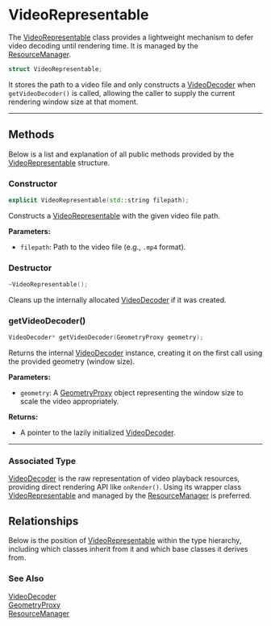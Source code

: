 # VideoRepresentable

The [VideoRepresentable](VideoRepresentable.md) class provides a 
lightweight mechanism to defer video decoding until 
rendering time. It is managed by the 
[ResourceManager](ResourceManager.md).

```c++
struct VideoRepresentable;
```

It stores the path to a video file and only constructs 
a [VideoDecoder](VideoDecoder.md) when `getVideoDecoder()` is called, 
allowing the caller to supply the current rendering 
window size at that moment.

---

## Methods

Below is a list and explanation of all public methods
provided by the [VideoRepresentable](VideoRepresentable.md) structure.

### Constructor

```c++
explicit VideoRepresentable(std::string filepath);
```
Constructs a [VideoRepresentable](VideoRepresentable.md) with the given video file path.

**Parameters:**
- `filepath`: Path to the video file (e.g., `.mp4` format).


### Destructor

```c++
~VideoRepresentable();
```
Cleans up the internally allocated [VideoDecoder](VideoDecoder.md) if it was created.

### getVideoDecoder()

```c++
VideoDecoder* getVideoDecoder(GeometryProxy geometry);
```
Returns the internal [VideoDecoder](VideoDecoder.md) instance, creating it on the first call using the provided geometry (window size).

**Parameters:**
- `geometry`: A [GeometryProxy](GeometryProxy.md) object representing the window size to scale the video appropriately.

**Returns:**
- A pointer to the lazily initialized [VideoDecoder](VideoDecoder.md).

---

### Associated Type

[VideoDecoder](VideoDecoder.md) is the raw representation of video 
playback resources, providing direct rendering API like 
`onRender()`. Using its wrapper class [VideoRepresentable](VideoRepresentable.md)
and managed by the [ResourceManager](ResourceManager.md)
is preferred.

## Relationships
Below is the position of [VideoRepresentable](VideoRepresentable.md)
within the type hierarchy, including which classes inherit
from it and which base classes it derives from.

### See Also
[VideoDecoder](VideoDecoder.md) <br>
[GeometryProxy](GeometryProxy.md) <br>
[ResourceManager](ResourceManager.md)